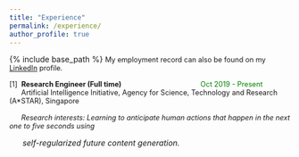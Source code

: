 ```yaml
---
title: "Experience"
permalink: /experience/
author_profile: true
---
```


{% include base_path %}
<span style="font-size:0.9em;text-align: justify;">My employment record can also be found on my <a href="https://www.linkedin.com/in/vinoj-jayasundara-983a81129/">LinkedIn</a> profile.</span>

<span style="font-size:0.9em;text-align: justify"> [1]<span style="color:white">a</span><b>Research Engineer (Full time)</b><span style="color:green;float:right;padding-right:50px">Oct 2019 - Present </span><br />
  &nbsp; &nbsp; &nbsp; Artificial Intelligence Initiative, Agency for Science, Technology and Research (A*STAR), Singapore<br /> <br/>&nbsp; &nbsp; &nbsp; <i>Research interests: Learning to anticipate human actions that happen in the next one to five seconds using <br/>
  
  &nbsp; &nbsp; &nbsp; self-regularized future content generation. </i> <br/>
   &nbsp; &nbsp; &nbsp; </span>
